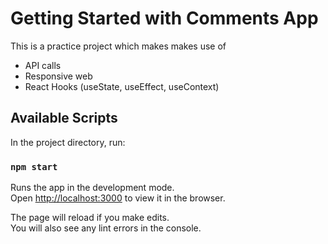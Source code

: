 # Getting Started with Comments App

This is a practice project which makes makes use of 
- API calls
- Responsive web
- React Hooks (useState, useEffect, useContext)

## Available Scripts

In the project directory, run:

### `npm start`

Runs the app in the development mode.\
Open [http://localhost:3000](http://localhost:3000) to view it in the browser.

The page will reload if you make edits.\
You will also see any lint errors in the console.

